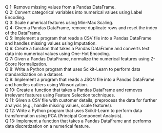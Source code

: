 Q 1: Remove missing values from a Pandas DataFrame. <br />
Q 2: Convert categorical variables into numerical values using Label Encoding. <br />
Q 3: Scale numerical features using Min-Max Scaling. <br />
Q 4: Given a Pandas DataFrame, remove duplicate rows and reset the index of the DataFrame. <br />
Q 5: Implement a program that reads a CSV file into a Pandas DataFrame and handles missing values using Imputation. <br />
Q 6: Create a function that takes a Pandas DataFrame and converts text data into numerical values using One-Hot Encoding. <br />
Q 7: Given a Pandas DataFrame, normalize the numerical features using Z-Score Normalization. <br />
Q 8: Write a Python program that uses Scikit-Learn to perform data standardization on a dataset. <br />
Q 9: Implement a program that reads a JSON file into a Pandas DataFrame and handles outliers using Winsorization. <br />
Q 10: Create a function that takes a Pandas DataFrame and removes irrelevant features using Feature Selection techniques. <br />
Q 11: Given a CSV file with customer details, preprocess the data for further analysis (e.g., handle missing values, scale features). <br />
Q 12: Write a Python program that uses Scikit-Learn to perform data transformation using PCA (Principal Component Analysis). <br />
Q 13: Implement a function that takes a Pandas DataFrame and performs data discretization on a numerical feature. <br />